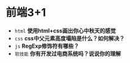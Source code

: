 # 前端3+1
- `html` **使用html+css画出你心中秋天的感觉**
- `css` **css中父元素高度塌陷是什么？如何解决？**
- `js` **RegExp修饰符有哪些？**
- `软技能` **你有开发过电商系统吗？说说你的理解**

